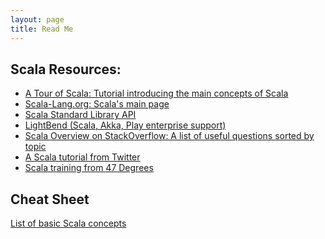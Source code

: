 ```yaml
--- 
layout: page
title: Read Me
---
```



## Scala Resources:
* [A Tour of Scala: Tutorial introducing the main concepts of Scala](https://docs.scala-lang.org/tour/tour-of-scala.html)
* [Scala-Lang.org: Scala's main page](https://www.scala-lang.org/)
* [Scala Standard Library API](https://www.scala-lang.org/api/current/)
* [LightBend (Scala, Akka, Play enterprise support)](https://www.lightbend.com/)
* [Scala Overview on StackOverflow: A list of useful questions sorted by topic](http://stackoverflow.com/tags/scala/info)
* [A Scala tutorial from Twitter](http://twitter.github.io/scala_school/)
* [Scala training from 47 Degrees](https://www.scala-exercises.org/)

## Cheat Sheet
[List of basic Scala concepts](./CheatSheet.md)


<!--

<script language="javascript">
var x = document.links.length;
for (i = 0; i < x; i++) {
  var thisHREF = document.links[i].href;
  if (thisHREF.indexOf(window.location.hostname) > -1) thisHREF = thisHREF.replace(".md","/").replace("/index/","/");
  document.links[i].setAttribute('href', thisHREF);
}
</script>

-->

